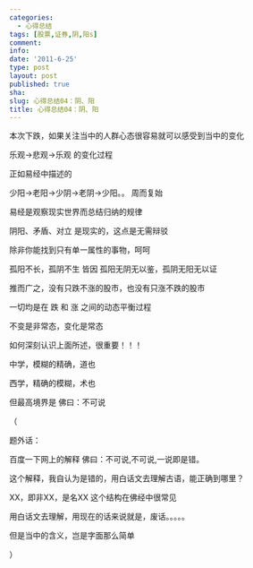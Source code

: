 ```yaml
---
categories:
  - 心得总结
tags: [股票,证券,阴,阳s]
comment: 
info: 
date: '2011-6-25'
type: post
layout: post
published: true
sha: 
slug: 心得总结04：阴、阳
title: 心得总结04：阴、阳
---
```



本次下跌，如果关注当中的人群心态很容易就可以感受到当中的变化

 

乐观->悲观->乐观 的变化过程

 

正如易经中描述的

 

少阳->老阳->少阴->老阴->少阳。。 周而复始

 

易经是观察现实世界而总结归纳的规律

 

阴阳、矛盾、对立 是现实的，这点是无需辩驳

 

除非你能找到只有单一属性的事物，呵呵

 

孤阳不长，孤阴不生 皆因 孤阳无阴无以鉴，孤阴无阳无以证

 

推而广之，没有只跌不涨的股市，也没有只涨不跌的股市

 

一切均是在 跌 和 涨 之间的动态平衡过程

 

不变是非常态，变化是常态

 

如何深刻认识上面所述，很重要！！！

 

中学，模糊的精确，道也

 

西学，精确的模糊，术也

 

但最高境界是  佛曰：不可说 

 

（

题外话：

百度一下网上的解释 佛曰：不可说,不可说,一说即是错。

这个解释，我自认为是错的，用白话文去理解古语，能正确到哪里？

XX，即非XX，是名XX  这个结构在佛经中很常见

用白话文去理解，用现在的话来说就是，废话。。。。。

但是当中的含义，岂是字面那么简单

）
